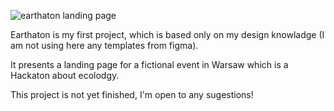 ![earthaton landing page](https://github.com/mhanak96/Earthaton/blob/master/img/earthaton.gif?raw=true)

Earthaton is my first project, which is based only on my design knowladge (I am not using here any templates from figma). 

It presents a landing page for a fictional event in Warsaw which is a Hackaton about ecolodgy. 

This project is not yet finished, I'm open to any sugestions!